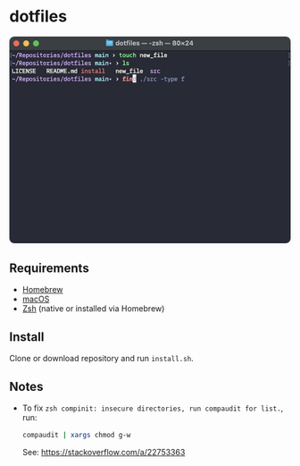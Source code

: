 # dotfiles

![screenshot](screenshot.png)

## Requirements

- [Homebrew](https://brew.sh)
- [macOS](https://www.apple.com/macos/)
- [Zsh](http://zsh.sourceforge.net) (native or installed via Homebrew)

## Install

Clone or download repository and run `install.sh`.

## Notes

- To fix `zsh compinit: insecure directories, run compaudit for list.`, run:

  ```sh
  compaudit | xargs chmod g-w
  ```

  See: https://stackoverflow.com/a/22753363
